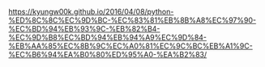 https://kyungw00k.github.io/2016/04/08/python-%ED%8C%8C%EC%9D%BC-%EC%83%81%EB%8B%A8%EC%97%90-%EC%BD%94%EB%93%9C-%EB%82%B4-%EC%9D%B8%EC%BD%94%EB%94%A9%EC%9D%84-%EB%AA%85%EC%8B%9C%EC%A0%81%EC%9C%BC%EB%A1%9C-%EC%B6%94%EA%B0%80%ED%95%A0-%EA%B2%83/